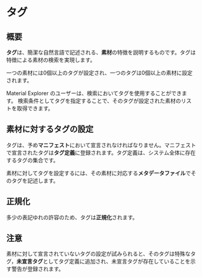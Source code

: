 # タグ

## 概要

**タグ**は、簡潔な自然言語で記述される、**素材**の特徴を説明するものです。タグは特徴による素材の検索を実現します。

一つの素材には0個以上のタグが設定され、一つのタグは0個以上の素材に設定されます。

Material Explorer のユーザーは、検索においてタグを使用することができます。
検索条件としてタグを指定することで、そのタグが設定された素材のリストを取得できます。

## 素材に対するタグの設定

タグは、予め**マニフェスト**において宣言されなければなりません。マニフェストで宣言されたタグは**タグ定義**に登録されます。タグ定義は、システム全体に存在するタグの集合です。

素材に対してタグを設定するには、その素材に対応する**メタデータファイル**でそのタグを記述します。

## 正規化

多少の表記ゆれの許容のため、タグは**正規化**されます。

## 注意

素材に対して宣言されていないタグの設定が試みられると、そのタグは特殊なタグ，**未宣言タグ**としてタグ定義に追加され、未宣言タグが存在していることを示す警告が登録されます。
